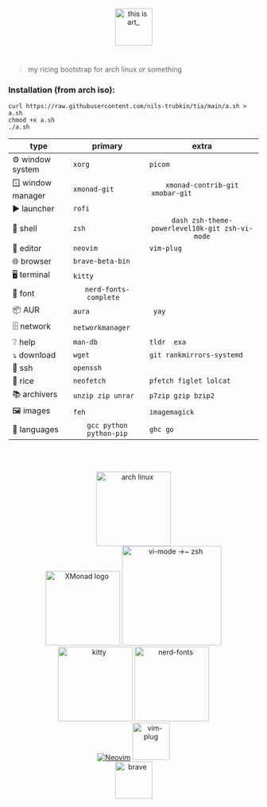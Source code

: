 <p align="center">
  <br>
  <img src="https://raw.githubusercontent.com/nils-trubkin/tia/main/tia.png" height="75" alt="this is art_">
</p>

#

> my ricing bootstrap for arch linux or something

### Installation (from arch iso):
```
curl https://raw.githubusercontent.com/nils-trubkin/tia/main/a.sh > a.sh
chmod +x a.sh
./a.sh
```

| type              | primary                 | extra                                          |
| ------------------|:-----------------------:|:----------------------------------------------:|
| ⚙ window system   |` xorg                  `|` picom                                        `|
| 🪟 window manager |` xmonad-git            `|` xmonad-contrib-git xmobar-git                `|
| ▶ launcher        |` rofi                  `|                                                |
| 🐚 shell          |` zsh                   `|` dash zsh-theme-powerlevel10k-git zsh-vi-mode `|
| 📄 editor         |` neovim                `|` vim-plug                                     `|
| 🌐 browser        |` brave-beta-bin        `|                                                |
| 🖥 terminal        |` kitty                 `|                                                |
| 🔡 font           |` nerd-fonts-complete   `|                                                |
| 📦 AUR            |` aura                  `|`  yay                                         `|
| 🗄 network         |` networkmanager        `|                                                |
| ❔ help           |` man-db                `|` tldr  exa                                    `|
| ⤵ download        |` wget                  `|` git rankmirrors-systemd                      `|
| 🔑 ssh            |` openssh               `|                                                |
| 🍚 rice           |` neofetch              `|` pfetch figlet lolcat                         `|
| 📚 archivers      |` unzip zip unrar       `|` p7zip gzip bzip2                             `|
| 🖼 images          |` feh                   `|` imagemagick                                  `|
| 🔣 languages      |` gcc python python-pip `|` ghc go                                       `|
<br>
<br>
<p align="center">
  <a href="https://archlinux.org/"><img src="https://archlinux.org/static/logos/archlinux-logo-white-scalable.svg" height="150" alt="arch linux"></a>
  <br>
  <a href="https://github.com/xmonad/xmonad"><img alt="XMonad logo" src="https://xmonad.org/images/logo-wrapped.svg" height=150></a>
    <a href="https://github.com/jeffreytse/zsh-vi-mode">
    <img alt="vi-mode →~ zsh" src="https://user-images.githubusercontent.com/9413601/103399068-46bfcb80-4b7a-11eb-8741-86cff3d85a69.png" height="200">
  </a>
  <br>
  <a href="https://github.com/kovidgoyal/kitty"><img src="https://sw.kovidgoyal.net/kitty/_static/kitty.svg" height="150" alt="kitty"></a>
  <a href="https://github.com/ryanoasis/nerd-fonts"><img src="https://raw.githubusercontent.com/ryanoasis/nerd-fonts/master/images/nerd-fonts-logo.svg" height="150" alt="nerd-fonts"></a>
  <br>
  <a href="https://github.com/neovim/neovim"><img src="https://raw.githubusercontent.com/neovim/neovim.github.io/master/logos/neovim-logo-300x87.png" alt="Neovim"></a>
  <a href="https://github.com/junegunn/vim-plug"><img src="https://raw.githubusercontent.com/junegunn/vim-plug/master/plug.png" height="75" alt="vim-plug"></a>
  <br>
  <a href="https://github.com/brave/brave-browser"><img src="https://brave.com/static-assets/images/brave-logo.svg" height="75" alt="brave"></a>
</p>
